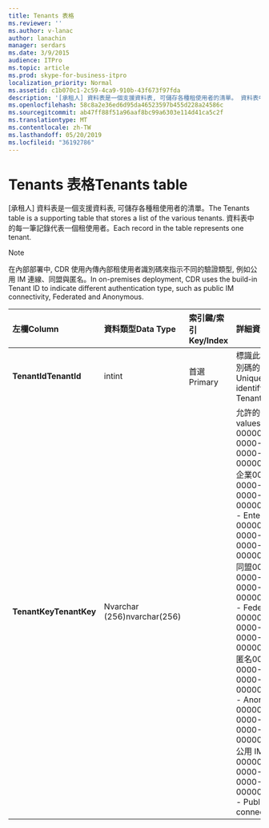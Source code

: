 ```yaml
---
title: Tenants 表格
ms.reviewer: ''
ms.author: v-lanac
author: lanachin
manager: serdars
ms.date: 3/9/2015
audience: ITPro
ms.topic: article
ms.prod: skype-for-business-itpro
localization_priority: Normal
ms.assetid: c1b070c1-2c59-4ca9-910b-43f673f97fda
description: '[承租人] 資料表是一個支援資料表, 可儲存各種租使用者的清單。 資料表中的每一筆記錄代表一個租使用者。'
ms.openlocfilehash: 58c8a2e36ed6d95da46523597b455d228a24586c
ms.sourcegitcommit: ab47ff88f51a96aaf8bc99a6303e114d41ca5c2f
ms.translationtype: MT
ms.contentlocale: zh-TW
ms.lasthandoff: 05/20/2019
ms.locfileid: "36192786"
---
```

# <a name="tenants-table"></a><span data-ttu-id="cc0a9-104">Tenants 表格</span><span class="sxs-lookup"><span data-stu-id="cc0a9-104">Tenants table</span></span>
 
<span data-ttu-id="cc0a9-105">[承租人] 資料表是一個支援資料表, 可儲存各種租使用者的清單。</span><span class="sxs-lookup"><span data-stu-id="cc0a9-105">The Tenants table is a supporting table that stores a list of the various tenants.</span></span> <span data-ttu-id="cc0a9-106">資料表中的每一筆記錄代表一個租使用者。</span><span class="sxs-lookup"><span data-stu-id="cc0a9-106">Each record in the table represents one tenant.</span></span>
  
> [!NOTE]
> <span data-ttu-id="cc0a9-107">在內部部署中, CDR 使用內傳內部租使用者識別碼來指示不同的驗證類型, 例如公用 IM 連線、同盟與匿名。</span><span class="sxs-lookup"><span data-stu-id="cc0a9-107">In on-premises deployment, CDR uses the build-in Tenant ID to indicate different authentication type, such as public IM connectivity, Federated and Anonymous.</span></span> 
  
|<span data-ttu-id="cc0a9-108">**左欄**</span><span class="sxs-lookup"><span data-stu-id="cc0a9-108">**Column**</span></span>|<span data-ttu-id="cc0a9-109">**資料類型**</span><span class="sxs-lookup"><span data-stu-id="cc0a9-109">**Data Type**</span></span>|<span data-ttu-id="cc0a9-110">**索引鍵/索引**</span><span class="sxs-lookup"><span data-stu-id="cc0a9-110">**Key/Index**</span></span>|<span data-ttu-id="cc0a9-111">**詳細資料**</span><span class="sxs-lookup"><span data-stu-id="cc0a9-111">**Details**</span></span>|
|:-----|:-----|:-----|:-----|
|<span data-ttu-id="cc0a9-112">**TenantId**</span><span class="sxs-lookup"><span data-stu-id="cc0a9-112">**TenantId**</span></span> <br/> |<span data-ttu-id="cc0a9-113">int</span><span class="sxs-lookup"><span data-stu-id="cc0a9-113">int</span></span>  <br/> |<span data-ttu-id="cc0a9-114">首選</span><span class="sxs-lookup"><span data-stu-id="cc0a9-114">Primary</span></span>  <br/> |<span data-ttu-id="cc0a9-115">標識此租使用者識別碼的唯一號碼。</span><span class="sxs-lookup"><span data-stu-id="cc0a9-115">Unique number identifying this Tenant ID.</span></span>  <br/> |
|<span data-ttu-id="cc0a9-116">**TenantKey**</span><span class="sxs-lookup"><span data-stu-id="cc0a9-116">**TenantKey**</span></span> <br/> |<span data-ttu-id="cc0a9-117">Nvarchar (256)</span><span class="sxs-lookup"><span data-stu-id="cc0a9-117">nvarchar(256)</span></span>  <br/> || <span data-ttu-id="cc0a9-118">允許的值:</span><span class="sxs-lookup"><span data-stu-id="cc0a9-118">Allowed values:</span></span> <br/>  <span data-ttu-id="cc0a9-119">00000000-0000-0000-0000-000000000000-企業</span><span class="sxs-lookup"><span data-stu-id="cc0a9-119">00000000-0000-0000-0000-000000000000 - Enterprise</span></span> <br/>  <span data-ttu-id="cc0a9-120">00000000-0000-0000-0000-000000000001-同盟</span><span class="sxs-lookup"><span data-stu-id="cc0a9-120">00000000-0000-0000-0000-000000000001 - Federated</span></span> <br/>  <span data-ttu-id="cc0a9-121">00000000-0000-0000-0000-000000000002-匿名</span><span class="sxs-lookup"><span data-stu-id="cc0a9-121">00000000-0000-0000-0000-000000000002 - Anonymous</span></span> <br/>  <span data-ttu-id="cc0a9-122">00000000-0000-0000-0000-000000000003-公用 IM 連線</span><span class="sxs-lookup"><span data-stu-id="cc0a9-122">00000000-0000-0000-0000-000000000003 - Public IM connectivity</span></span> <br/> |
   


